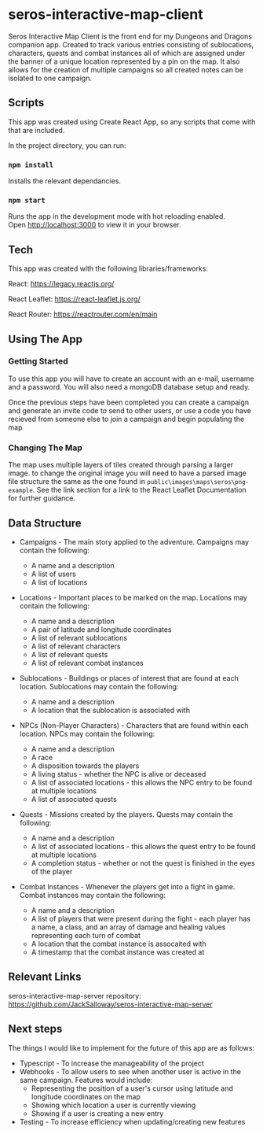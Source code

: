 # seros-interactive-map-client

Seros Interactive Map Client is the front end for my Dungeons and Dragons companion app. Created to track various entries consisting of sublocations, characters, quests and combat instances all of which are assigned under the banner of a unique location represented by a pin on the map. It also allows for the creation of multiple campaigns so all created notes can be isolated to one campaign.

## Scripts

This app was created using Create React App, so any scripts that come with that are included. 

In the project directory, you can run:

### `npm install`

Installs the relevant dependancies.

### `npm start`

Runs the app in the development mode with hot reloading enabled.\
Open [http://localhost:3000](http://localhost:3000) to view it in your browser.

## Tech

This app was created with the following libraries/frameworks:

React: https://legacy.reactjs.org/

React Leaflet: https://react-leaflet.js.org/

React Router: https://reactrouter.com/en/main

## Using The App

### Getting Started
To use this app you will have to create an account with an e-mail, username and a password. You will also need a mongoDB database setup and ready. 

Once the previous steps have been completed you can create a campaign and generate an invite code to send to other users, or use a code you have recieved from someone else to join a campaign and begin populating the map

### Changing The Map
The map uses multiple layers of tiles created through parsing a larger image. to change the original image you will need to have a parsed image file structure the same as the one found in `public\images\maps\seros\png-example`. See the link section for a link to the React Leaflet Documentation for further guidance.

## Data Structure

- Campaigns - The main story applied to the adventure. Campaigns may contain the following:
  - A name and a description
  - A list of users
  - A list of locations

- Locations - Important places to be marked on the map. Locations may contain the following:
  - A name and a description
  - A pair of latitude and longitude coordinates
  - A list of relevant sublocations
  - A list of relevant characters
  - A list of relevant quests
  - A list of relevant combat instances

- Sublocations - Buildings or places of interest that are found at each location. Sublocations may contain the following:
  - A name and a description
  - A location that the sublocation is associated with

- NPCs (Non-Player Characters) - Characters that are found within each location. NPCs may contain the following:
  - A name and a description
  - A race
  - A disposition towards the players
  - A living status - whether the NPC is alive or deceased
  - A list of associated locations - this allows the NPC entry to be found at multiple locations
  - A list of associated quests

- Quests - Missions created by the players. Quests may contain the following:
  - A name and a description
  - A list of associated locations - this allows the quest entry to be found at multiple locations
  - A completion status - whether or not the quest is finished in the eyes of the player

- Combat Instances - Whenever the players get into a fight in game. Combat instances may contain the following:
  - A name and a description
  - A list of players that were present during the fight - each player has a name, a class, and an array of damage and healing values representing each turn of combat
  - A location that the combat instance is assocaited with
  - A timestamp that the combat instance was created at

## Relevant Links

seros-interactive-map-server repository: https://github.com/JackSalloway/seros-interactive-map-server



## Next steps

The things I would like to implement for the future of this app are as follows:

- Typescript - To increase the manageability of the project
- Webhooks - To allow users to see when another user is active in the same campaign. Features would include:
  -  Representing the position of a user's cursor using latitude and longitude coordinates on the map
  -  Showing which location a user is currently viewing
  -  Showing if a user is creating a new entry
- Testing - To increase efficiency when updating/creating new features
  


